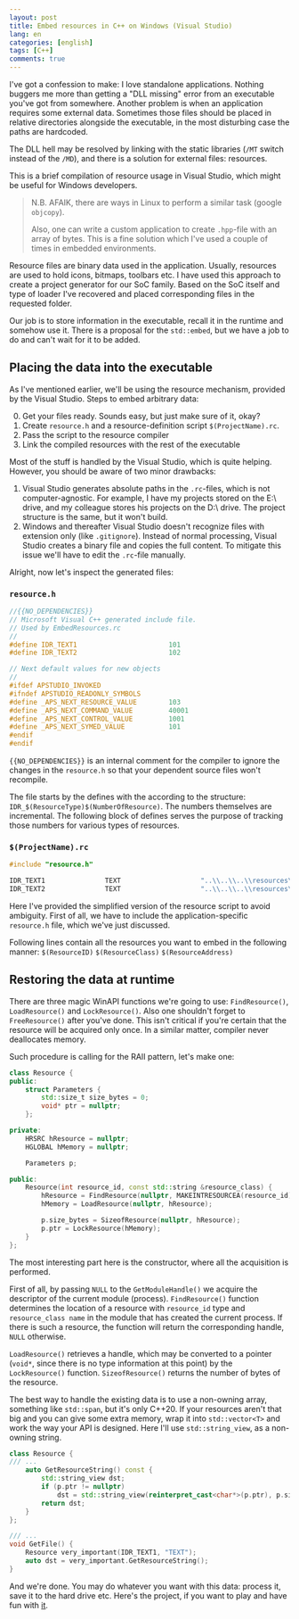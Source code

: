 ```yaml
---
layout: post
title: Embed resources in C++ on Windows (Visual Studio)
lang: en
categories: [english]
tags: [C++]
comments: true
---
```


I've got a confession to make: I love standalone applications. Nothing buggers me more than getting a "DLL missing" error from an executable you've got from somewhere. Another problem is when an application requires some external data. Sometimes those files should be placed in relative directories alongside the executable, in the most disturbing case the paths are hardcoded. 

The DLL hell may be resolved by linking with the static libraries (`/MT` switch instead of the `/MD`), and there is a solution for external files: resources.

This is a brief compilation of resource usage in Visual Studio, which might be useful for Windows developers.

> N.B. AFAIK, there are ways in Linux to perform a similar task (google `objcopy`). 
>
> Also, one can write a custom application to create `.hpp`-file with an array of bytes. This is a fine solution which I've used a couple of times in embedded environments.

Resource files are binary data used in the application. Usually, resources are used to hold icons, bitmaps, toolbars etc. I have used this approach to create a project generator for our SoC family. Based on the SoC itself and type of loader I've recovered and placed corresponding files in the requested folder.

Our job is to store information in the executable, recall it in the runtime and somehow use it. There is a proposal for the `std::embed`, but we have a job to do and can't wait for it to be added.

## Placing the data into the executable

As I've mentioned earlier, we'll be using the resource mechanism, provided by the Visual Studio. Steps to embed arbitrary data:

0. Get your files ready. Sounds easy, but just make sure of it, okay?
1. Create `resource.h` and a resource-definition script `$(ProjectName).rc`.
2. Pass the script to the resource compiler
3. Link the compiled resources with the rest of the executable

Most of the stuff is handled by the Visual Studio, which is quite helping. However, you should be aware of two minor drawbacks:

1. Visual Studio generates absolute paths in the `.rc`-files, which is not computer-agnostic. For example, I have my projects stored on the E:\ drive, and my colleague stores his projects on the D:\ drive. The project structure is the same, but it won't build.
2. Windows and thereafter Visual Studio doesn't recognize files with extension only (like `.gitignore`). Instead of normal processing, Visual Studio creates a binary file and copies the full content. To mitigate this issue we'll have to edit the `.rc`-file manually.

Alright, now let's inspect the generated files:

### `resource.h`

```cpp
//{{NO_DEPENDENCIES}}
// Microsoft Visual C++ generated include file.
// Used by EmbedResources.rc
//
#define IDR_TEXT1                       101
#define IDR_TEXT2                       102

// Next default values for new objects
// 
#ifdef APSTUDIO_INVOKED
#ifndef APSTUDIO_READONLY_SYMBOLS
#define _APS_NEXT_RESOURCE_VALUE        103
#define _APS_NEXT_COMMAND_VALUE         40001
#define _APS_NEXT_CONTROL_VALUE         1001
#define _APS_NEXT_SYMED_VALUE           101
#endif
#endif
```

`{{NO_DEPENDENCIES}}` is an internal comment for the compiler to ignore the changes in the `resource.h` so that your dependent source files won't recompile. 

The file starts by the defines with the according to the structure: `IDR_$(ResourceType)$(NumberOfResource)`. The numbers themselves are incremental. The following block of defines serves the purpose of tracking those numbers for various types of resources.

### `$(ProjectName).rc`

```cpp
#include "resource.h"

IDR_TEXT1               TEXT                    "..\\..\\..\\resources\\very_important_data.txt"
IDR_TEXT2               TEXT                    "..\\..\\..\\resources\\more_data.txt"
```

Here I've provided the simplified version of the resource script to avoid ambiguity. First of all, we have to include the application-specific `resource.h` file, which we've just discussed.

Following lines contain all the resources you want to embed in the following manner: `$(ResourceID)` `$(ResourceClass)` `$(ResourceAddress)`

## Restoring the data at runtime

There are three magic WinAPI functions we're going to use: `FindResource()`, `LoadResource()` and `LockResource()`. Also one shouldn't forget to `FreeResource()` after you've done. This isn't critical if you're certain that the resource will be acquired only once. In a similar matter, compiler never deallocates memory.

Such procedure is calling for the RAII pattern, let's make one:

```cpp
class Resource {
public:
    struct Parameters {
        std::size_t size_bytes = 0;
        void* ptr = nullptr;
    };

private:
    HRSRC hResource = nullptr;
    HGLOBAL hMemory = nullptr;

    Parameters p;

public:
    Resource(int resource_id, const std::string &resource_class) {
        hResource = FindResource(nullptr, MAKEINTRESOURCEA(resource_id), resource_class.c_str());
        hMemory = LoadResource(nullptr, hResource);

        p.size_bytes = SizeofResource(nullptr, hResource);
        p.ptr = LockResource(hMemory);
    }
};
```

The most interesting part here is the constructor, where all the acquisition is performed.

First of all, by passing `NULL` to the `GetModuleHandle()` we acquire the descriptor of the current module (process). `FindResource()` function determines the location of a resource with `resource_id` type and `resource_class name` in the module that has created the current process. If there is such a resource, the function will return the corresponding handle, `NULL` otherwise.

`LoadResource()` retrieves a handle, which may be converted to a pointer (`void*`, since there is no type information at this point) by the `LockResource()` function. `SizeofResource()` returns the number of bytes of the resource. 

The best way to handle the existing data is to use a non-owning array, something like `std::span`, but it's only C++20. If your resources aren't that big and you can give some extra memory, wrap it into `std::vector<T>` and work the way your API is designed. Here I'll use `std::string_view`, as a non-owning string.

```cpp
class Resource {
/// ...
    auto GetResourceString() const {
        std::string_view dst;
        if (p.ptr != nullptr)
            dst = std::string_view(reinterpret_cast<char*>(p.ptr), p.size_bytes);
        return dst;
    }
};

/// ...
void GetFile() {
    Resource very_important(IDR_TEXT1, "TEXT");
    auto dst = very_important.GetResourceString();
}
```

And we're done. You may do whatever you want with this data: process it, save it to the hard drive etc. Here's the project, if you want to play and have fun with [it](https://github.com/MKlimenko/EmbedResources).